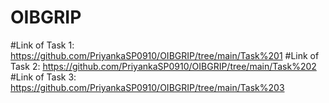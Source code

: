 # OIBGRIP

#Link of Task 1: https://github.com/PriyankaSP0910/OIBGRIP/tree/main/Task%201
#Link of Task 2: https://github.com/PriyankaSP0910/OIBGRIP/tree/main/Task%202
#Link of Task 3: https://github.com/PriyankaSP0910/OIBGRIP/tree/main/Task%203
